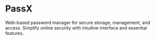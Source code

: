 # PassX
Web-based password manager for secure storage, management, and access. Simplify online security with intuitive interface and essential features.
